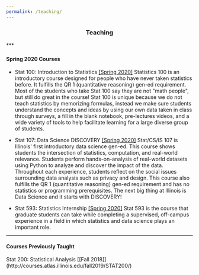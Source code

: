 ```yaml
---
permalink: /teaching/
---
```

<center><h3>Teaching</h3></center>
***
<h4><b>Spring 2020 Courses</b></h4>

* Stat 100: Introduction to Statistics [[Spring 2020]](go.illinois.edu/stat100)
  Statistics 100 is an introductory course designed for people who have never taken statistics before.  It fulfills the QR 1 (quantitative reasoning) gen-ed requirement. Most of the students who take Stat 100 say they are not "math people", but still do great in the course! Stat 100 is unique because we do not teach statistics by memorizing formulas, instead we make sure students understand the concepts and ideas by using our own data taken in class through surveys, a fill in the blank notebook, pre-lectures videos, and a wide variety of tools to help facilitate learning for a large diverse group of students.

* Stat 107: Data Science DISCOVERY [[Spring 2020]](go.illinois.edu/stat107)
  Stat/CS/IS 107 is Illinois' first introductory data science gen-ed.  This course shows students the intersection of statistics, computation, and real-world relevance. Students perform hands-on-analysis of real-world datasets using Python to analyze and discover the impact of the data. Throughout each experience, students reflect on the social issues surrounding data analysis such as privacy and design.  This course also fulfills the QR 1 (quantitative reasoning) gen-ed requirement and has no statistics or programming prerequisites. The next big thing at Illinois is Data Science and it starts with DISCOVERY! 

* Stat 593: Statistics Internship [[Spring 2020]](stat.illinois.edu/stat-593)
  Stat 593 is the course that graduate students can take while completing a supervised, off-campus experience in a field in which statistics and data science plays an important role. 

***
<h4><b>Courses Previously Taught</b></h4>
Stat 200: Statistical Analysis [[Fall 2018]](http://courses.atlas.illinois.edu/fall2019/STAT200/)
